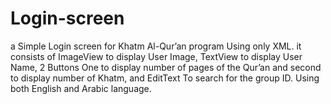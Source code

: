 # Login-screen
a Simple Login screen for Khatm Al-Qur’an program Using only XML.
it consists of ImageView to display User Image, TextView to display User Name, 2 Buttons One to display number of pages of the Qur’an and second to display number of Khatm, and EditText To search for the group ID. 
Using both English and Arabic language.

